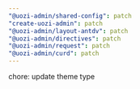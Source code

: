 ```yaml
---
"@uozi-admin/shared-config": patch
"create-uozi-admin": patch
"@uozi-admin/layout-antdv": patch
"@uozi-admin/directives": patch
"@uozi-admin/request": patch
"@uozi-admin/curd": patch
---
```


chore: update theme type
